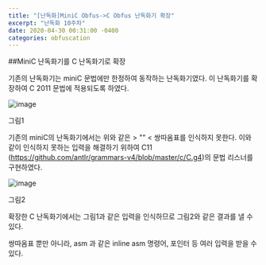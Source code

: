 ```yaml
---
title: "[난독화]MiniC Obfus->C Obfus 난독화기 확장"
excerpt: "난독화 10주차"
date: 2020-04-30 00:31:00 -0400
categories: obfuscation
---
```


##MiniC 난독화기를 C 난독화기로 확장

기존의 난독화기는 miniC 문법에만 한정하여 동작하는 난독화기였다. 이 난독화기를 확장하여 
C 2011 문법에 적용되도록 하였다.

![image](https://user-images.githubusercontent.com/33623107/81246261-05f6cd80-9052-11ea-9810-c9598dc20887.png)

그림1

기존의 miniC의 난독화기에서는 위와 같은 > "" < 쌍따옴표를 인식하지 못한다. 이와 같이 인식하지 못하는 입력을
해결하기 위하여 C11 (https://github.com/antlr/grammars-v4/blob/master/c/C.g4)의 문법 리스너를 구현하였다.

![image](https://user-images.githubusercontent.com/33623107/81247439-f7f67c00-9054-11ea-9927-eb32f8521f34.png)

그림2

확장한 C 난독화기에서는 그림1과 같은 입력을 인식하므로 그림2와 같은 결과를 낼 수 있다.

쌍따옴표 뿐만 아니라, asm 과 같은 inline asm 명령어, 포인터 등 여러 입력을 받을 수 있다.
